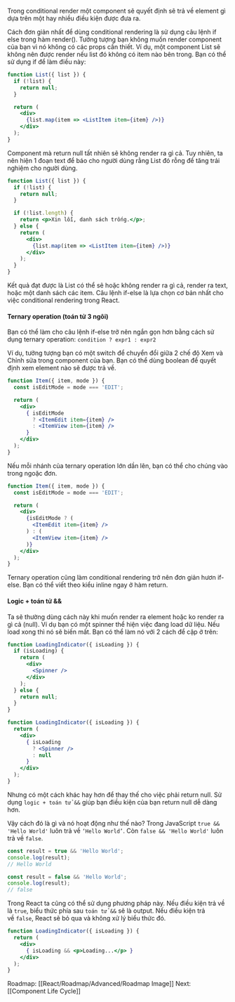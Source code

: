 Trong conditional render một component sẽ quyết định sẽ trả về element gì dựa trên một hay nhiều điều kiện được đưa ra.

Cách đơn giản nhất để dùng conditional rendering là sử dụng câu lệnh if else trong hàm render(). Tưởng tượng bạn không muốn render component của bạn vì nó không có các props cần thiết. Ví dụ, một component List sẽ không nên được render nếu list đó không có item nào bên trong. Bạn có thể sử dụng if để làm điều này:

```jsx
function List({ list }) {
  if (!list) {
    return null;
  }

  return (
    <div>
      {list.map(item => <ListItem item={item} />)}
    </div>
  );
}

```

Component mà return null tất nhiên sẽ không render ra gì cả. Tuy nhiên, ta nên hiện 1 đoạn text để báo cho người dùng rằng List đó rỗng để tăng trải nghiệm cho người dùng.

```jsx
function List({ list }) {
  if (!list) {
    return null;
  }

  if (!list.length) {
    return <p>Xin lỗi, danh sách trống.</p>;
  } else {
    return (
      <div>
        {list.map(item => <ListItem item={item} />)}
      </div>
    );
  }
}

```

Kết quả đạt được là List có thể sẽ hoặc không render ra gì cả, render ra text, hoặc một danh sách các item. Câu lệnh if-else là lựa chọn cơ bản nhất cho việc conditional rendering trong React.


#### Ternary operation (toán tử 3 ngôi)

Bạn có thể làm cho câu lệnh if-else trở nên ngắn gọn hơn bằng cách sử dụng ternary operation: `condition ? expr1 : expr2`

Ví dụ, tưởng tượng bạn có một switch để chuyển đổi giữa 2 chế độ Xem và Chỉnh sửa trong component của bạn. Bạn có thể dùng boolean để quyết định xem element nào sẽ được trả về.

```jsx
function Item({ item, mode }) {
  const isEditMode = mode === 'EDIT';

  return (
    <div>
      { isEditMode
        ? <ItemEdit item={item} />
        : <ItemView item={item} />
      }
    </div>
  );
}

```

Nếu mỗi nhánh của ternary operation lớn dần lên, bạn có thể cho chúng vào trong ngoặc đơn.

```jsx
function Item({ item, mode }) {
  const isEditMode = mode === 'EDIT';

  return (
    <div>
      {isEditMode ? (
        <ItemEdit item={item} />
      ) : (
        <ItemView item={item} />
      )}
    </div>
  );
}

```

Ternary operation cũng làm conditional rendering trở nên đơn giản hươn if-else. Bạn có thể viết theo kiểu inline ngay ở hàm return.

#### Logic + toán tử &&

Ta sẽ thường dùng cách này khi muốn render ra element hoặc ko render ra gì cả (null). Ví dụ bạn có một spinner thể hiện việc đang load dữ liệu. Nếu load xong thì nó sẽ biến mất. Bạn có thể làm nó với 2 cách để cập ở trên:


```jsx
function LoadingIndicator({ isLoading }) {
  if (isLoading) {
    return (
      <div>
        <Spinner />
      </div>
    );
  } else {
    return null;
  }
}

```

```jsx
function LoadingIndicator({ isLoading }) {
  return (
    <div>
      { isLoading
        ? <Spinner />
        : null
      }
    </div>
  );
}

```

Nhưng có một cách khác hay hơn để thay thế cho việc phải return null. Sử dụng `logic + toán tử &&` giúp bạn điều kiện của bạn return null dễ dàng hơn.

Vậy cách đó là gì và nó hoạt động như thế nào? Trong JavaScript `true && 'Hello World'` luôn trả về `‘Hello World’`. Còn `false && 'Hello World'` luôn trả về `false`.

```jsx
const result = true && 'Hello World';
console.log(result);
// Hello World
```

```jsx
const result = false && 'Hello World';
console.log(result);
// false
```

Trong React ta cũng có thể sử dụng phương pháp này. Nếu điều kiện trả về là `true`, biểu thức phía sau `toán tử &&` sẽ là output. Nếu điều kiện trả về `false`, React sẽ bỏ qua và không xử lý biểu thức đó.

```jsx
function LoadingIndicator({ isLoading }) {
  return (
    <div>
      { isLoading && <p>Loading...</p> }
    </div>
  );
}
```


Roadmap: [[React/Roadmap/Advanced/Roadmap Image]]
Next: [[Component Life Cycle]]